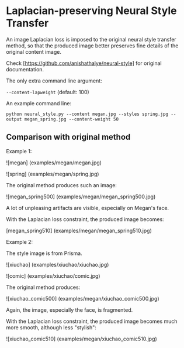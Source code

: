 # Laplacian-preserving Neural Style Transfer

An image Laplacian loss is imposed to the original neural style transfer method, so that the produced image better preserves fine details of the original content image.

Check [https://github.com/anishathalye/neural-style] for original documentation.

The only extra command line argument:

`--content-lapweight` (default: 100)

An example command line:

`python neural_style.py --content megan.jpg --styles spring.jpg --output megan_spring.jpg --content-weight 50`

## Comparison with original method

Example 1:

![megan] (examples/megan/megan.jpg)

![spring] (examples/megan/spring.jpg)

The original method produces such an image:

![megan_spring500] (examples/megan/megan_spring500.jpg)

A lot of unpleasing artifacts are visible, especially on Megan's face.

With the Laplacian loss constraint, the produced image becomes:

[megan_spring510] (examples/megan/megan_spring510.jpg)

Example 2:

The style image is from Prisma.

![xiuchao] (examples/xiuchao/xiuchao.jpg)

![comic] (examples/xiuchao/comic.jpg)

The original method produces:

![xiuchao_comic500] (examples/megan/xiuchao_comic500.jpg)

Again, the image, especially the face, is fragmented.

With the Laplacian loss constraint, the produced image becomes much more smooth, although less "stylish":

![xiuchao_comic510] (examples/megan/xiuchao_comic510.jpg)
